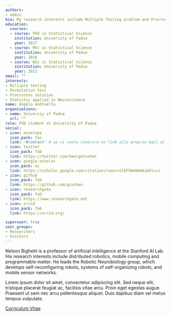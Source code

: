 ```yaml
---
authors:
- admin
bio: My research interests include Multiple Testing problem and Procrustes technique, generally statistical methods in the Neuroscience field.
education:
  courses:
  - course: PhD in Statistical Science
    institution: University of Padua
    year: 2017
  - course: MSc in Statistical Science
    institution: University of Padua
    year: 2016
  - course: BSc in Statistical Science
    institution: University of Padua
    year: 2013
email: ""
interests:
- Multiple testing
- Permutation test
- Procrustes solution
- Statistic applied in Neuroscience
name: Angela Andreella
organizations:
- name: Universiy of Padua
  url: ""
role: PhD student at University of Padua
social:
- icon: envelope
  icon_pack: fas
  link: '#contact' # se si vuole inserire un link alla propria mail al posto di #contact mettere mailto:email@email.it
- icon: twitter
  icon_pack: fab
  link: https://twitter.com/GeorgeCushen
- icon: google-scholar
  icon_pack: ai
  link: https://scholar.google.com/citations?user=SlEF5W4AAAAJ&hl=it
- icon: github
  icon_pack: fab
  link: https://github.com/gcushen
- icon: researchgate
  icon_pack: fab
  link: https://www.researchgate.net
- icon: orcid
  icon_pack: fab
  link: https://orcid.org/

superuser: true
user_groups:
- Researchers
- Visitors
---
```


Nelson Bighetti is a professor of artificial intelligence at the Stanford AI Lab. His research interests include distributed robotics, mobile computing and programmable matter. He leads the Robotic Neurobiology group, which develops self-reconfiguring robots, systems of self-organizing robots, and mobile sensor networks.

Lorem ipsum dolor sit amet, consectetur adipiscing elit. Sed neque elit, tristique placerat feugiat ac, facilisis vitae arcu. Proin eget egestas augue. Praesent ut sem nec arcu pellentesque aliquet. Duis dapibus diam vel metus tempus vulputate.

[Curriculum Vitae](files/cv.pdf)
